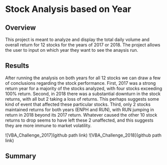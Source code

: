 # Stock Analysis based on Year

## Overview
This project is meant to analyze and display the total daily volume and overall return for 12 stocks for the years of 2017 or 2018. The project allows the user to input on which year they want to see the anaysis run.
## Results
After running the analysis on both years for all 12 stocks we can draw a few of conclusions regarding the stock performance. First, 2017 was a strong return year for a majority of the stocks analyzed, with four stocks exceeding 100% return. Second, in 2018 there was a substantial downturn in the stock returns, with all but 2 taking a loss of returns. This perhaps suggests some kind of event that affected these particular stocks. Third, only 2 stocks maintained returns for both years (ENPH and RUN), with RUN jumping in return in 2018 beyond its 2017 return. Whatever caused the other 10 stock returns to drop seems to have left these 2 unaffected, and this suggests they are more immune to market volatility. 

![VBA_Challenge_2017](github path link)
![VBA_Challenge_2018](github path link)
## Summary
